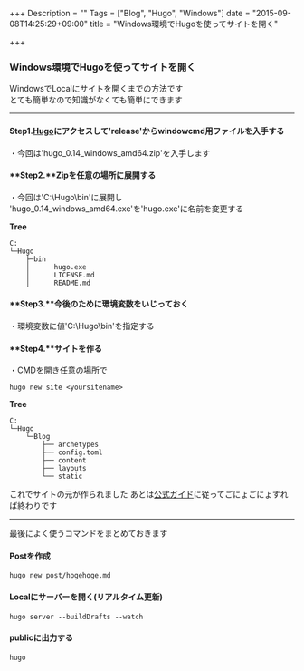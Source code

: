 +++
Description = ""
Tags = ["Blog", "Hugo", "Windows"]
date = "2015-09-08T14:25:29+09:00"
title = "Windows環境でHugoを使ってサイトを開く"

+++
### **Windows環境でHugoを使ってサイトを開く**


WindowsでLocalにサイトを開くまでの方法です  
とても簡単なので知識がなくても簡単にできます

---

#### **Step1.**[Hugo](https://github.com/spf13/hugo)にアクセスして'release'からwindowcmd用ファイルを入手する

・今回は'hugo_0.14_windows_amd64.zip'を入手します


#### **Step2.**Zipを任意の場所に展開する

・今回は'C:\Hugo\bin'に展開し 'hugo_0.14_windows_amd64.exe'を'hugo.exe'に名前を変更する

**Tree**

	C:
	└─Hugo
		├─bin
		│      hugo.exe
		│      LICENSE.md
		│      README.md


#### **Step3.**今後のために環境変数をいじっておく

・環境変数に値'C:\Hugo\bin'を指定する


#### **Step4.**サイトを作る

・CMDを開き任意の場所で

	hugo new site <yoursitename>

**Tree**

	C:
	└─Hugo
		└─Blog
			├── archetypes
			├── config.toml
			├── content
			├── layouts
			└── static

これでサイトの元が作られました
あとは[公式ガイド](http://gohugo.io/overview/introduction/)に従ってごにょごにょすれば終わりです

---

最後によく使うコマンドをまとめておきます

#### Postを作成

	hugo new post/hogehoge.md

#### Localにサーバーを開く(リアルタイム更新)
	
	hugo server --buildDrafts --watch

#### publicに出力する
	
	hugo	